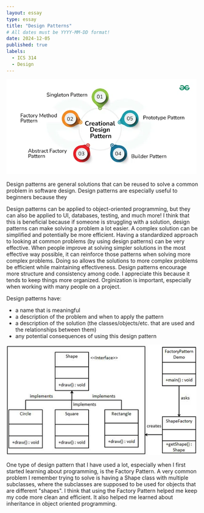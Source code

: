 ```yaml
---
layout: essay
type: essay
title: "Design Patterns"
# All dates must be YYYY-MM-DD format!
date: 2024-12-05
published: true
labels:
  - ICS 314
  - Design
---
```


<img src="../img/essays/designPatterns.png" width="500px">

<br>

Design patterns are general solutions that can be reused to solve a common problem in software design. Design patterns are especially useful to beginners because they 

Design patterns can be applied to object-oriented programming, but they can also be applied to UI, databases, testing, and much more! I think that this is beneficial because if someone is struggling with a solution, design patterns can make solving a problem a lot easier. A complex solution can be simplified and potentially be more efficient. Having a standardized approach to looking at common problems (by using design patterns) can be very effective. When people improve at solving simpler solutions in the most effective way possible, it can reinforce those patterns when solving more complex problems. Doing so allows the solutions to more complex problems be efficient while maintaining effectiveness. Design patterns encourage more structure and consistency among code. I appreciate this because it tends to keep things more organized. Orginization is important, especially when working with many people on a project.

Design patterns have:
- a name that is meaningful
- a description of the problem and when to apply the pattern
- a description of the solution (the classes/objects/etc. that are used and the relationships between them)
- any potential consequences of using this design pattern

<img src="../img/essays/factoryPattern.png" width="500">

One type of design pattern that I have used a lot, especially when I first started learning about programming, is the Factory Pattern. A very common problem I remember trying to solve is having a Shape class with multiple subclasses, where the subclasses are supposed to be used for objects that are different "shapes". I think that using the Factory Pattern helped me keep my code more clean and efficient. It also helped me learned about inheritance in object oriented programming.

